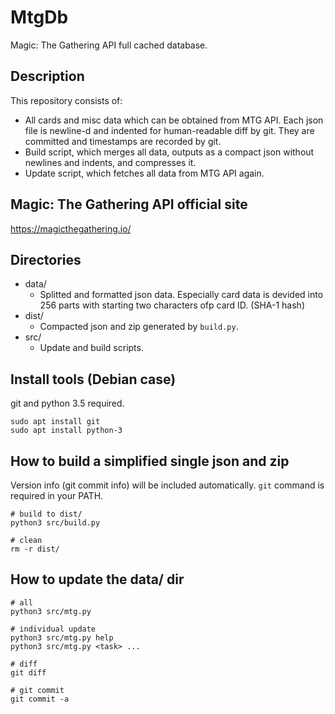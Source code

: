 # MtgDb
Magic: The Gathering API full cached database.

## Description
This repository consists of:
* All cards and misc data which can be obtained from MTG API.
  Each json file is newline-d and indented for human-readable diff by git.
  They are committed and timestamps are recorded by git.
* Build script, which merges all data, outputs as a compact json without
  newlines and indents, and compresses it.
* Update script, which fetches all data from MTG API again.

## Magic: The Gathering API official site
https://magicthegathering.io/

## Directories
* data/
  * Splitted and formatted json data.
    Especially card data is devided into 256 parts with starting two characters
	ofp card ID. (SHA-1 hash)
* dist/
  * Compacted json and zip generated by `build.py`.
* src/
  * Update and build scripts.

## Install tools (Debian case)
git and python 3.5 required.
```
sudo apt install git
sudo apt install python-3
```

## How to build a simplified single json and zip
Version info (git commit info) will be included automatically.
`git` command is required in your PATH.
```
# build to dist/
python3 src/build.py

# clean
rm -r dist/
```

## How to update the data/ dir
```
# all
python3 src/mtg.py

# individual update
python3 src/mtg.py help
python3 src/mtg.py <task> ...

# diff
git diff

# git commit
git commit -a
```
